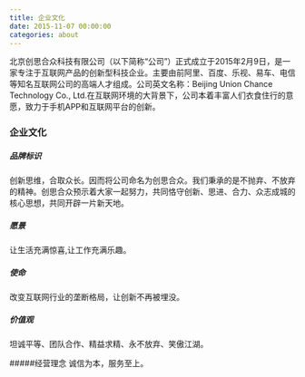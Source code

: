 ```yaml
---
title: 企业文化
date: 2015-11-07 00:00:00
categories: about
---
```



北京创思合众科技有限公司（以下简称“公司”）正式成立于2015年2月9日，是一家专注于互联网产品的创新型科技企业。主要由前阿里、百度、乐视、易车、电信等知名互联网公司的高端人才组成。公司英文名称：Beijing Union Chance Technology Co., Ltd.在互联网环境的大背景下，公司本着丰富人们衣食住行的意愿，致力于手机APP和互联网平台的创新。


### 企业文化

##### 品牌标识
创新思维，合取众长。因而将公司命名为创思合众。我们秉承的是不抛弃、不放弃的精神。创思合众预示着大家一起努力，共同恪守创新、思进、合力、众志成城的核心思想，共同开辟一片新天地。

##### 愿景
让生活充满惊喜,让工作充满乐趣。

##### 使命
改变互联网行业的垄断格局，让创新不再被埋没。

##### 价值观
坦诚平等、团队合作、精益求精、永不放弃、笑傲江湖。

#####经营理念
诚信为本，服务至上。